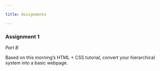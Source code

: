 ```yaml
---

title: Assignments

---
```


### Assignment 1

*Part B*

Based on this morning’s HTML + CSS tutorial, convert your hierarchical system into a basic webpage. 
